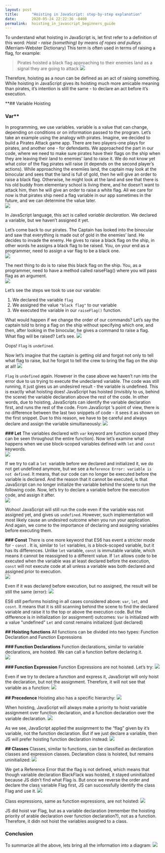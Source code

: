 ```yaml
---
layout: post
title:      "Hoisting in JavaScript: step-by-step explanation"
date:       2020-05-24 22:22:36 -0400
permalink:  hoisting_in_javascript_beginners_guide
---
```



To understand what hoisting in JavaScript is, let first refer to a definition of this word:
*Hoist - raise (something) by means of ropes and pulleys* (Merriam-Webster Dictionary)
This term is often used in terms of raising a flag, for example:
> Pirates hoisted a black flag approaching to their enemies land as a signal they are going to attack
![](http://25.media.tumblr.com/28ba63e1c73b4d4820942c2ab8b611af/tumblr_mib3kwCeub1s0mb6co1_500.gif)

Therefore, hoisting as a noun can be defined as an act of raising something. While hoisting in JavaScript gives its hoisting much more amicable meaning than pirates, it’s intention is still the same - to declare an act before it’s execution.

**## Variable Hoisting
### Var**
In programming, we use variables. variable is a value that can change, depending on conditions or on information passed to the program. Let’s take an example using the analogy with pirates. 
Imagine, we decided to build a Pirates Attack game app. There are two players-one plays for pirates, and another one - for defendants. We approached the part in our code, where we need to make sure pirates have their flags on the ship when they are leaving their land to enemies' land to raise it. We do not know yet what color of the flag pirates will raise (it depends on the second player’s actions). While approaching the enemiies land, the captain may look at the binocular and sees that the land is full of gold, then he will give an order to raise a black flag. Otherwise, he might look at the land and see that there is his old buddy from elementary school is living there, and he doesn’t want to attack him, then he will give an order to raise a white flag. All we care for now is that pirates ship need a flag variable in our app sometimes in the future, and we can determine the value later.  
![](https://a.radikal.ru/a04/2005/c3/dbd308015243.png)

In JavaScript language, this act is called *variable declaration*. We declared a variable, but we haven’t assigned it yet. 

Let’s come back to our pirates. The Captain has looked into the binocular and saw that everything is made out of gold in the enemies’ land. He decides to invade the enemy. He gives to raise a black flag on the ship, in other words he assigns a black flag to be raised. You, on your end as a programmer, need to assign a var flag to be a black one.  
![](https://c.radikal.ru/c21/2005/68/0c777ec11afe.png)

The next thing to do is to raise this black flag on the ship. You, as a programmer, need to have a method called raiseFlag() where you will pass flag as an argument.  
![](https://c.radikal.ru/c06/2005/ad/d64a9c682e05.png)

Let’s see the steps we took to use our variable:

1.  We declared the variable `flag`
2.  We assigned the value `"black flag"` to our variable 
3.  We executed the variable in our `raiseFlag()` function.

What would happen if we change the order of our commands? Let’s say the captain told to bring a flag on the ship without specifying which one, and then, after looking in the binocular, he gives a command to raise a flag. What flag will be raised? Let’s see.
![](https://b.radikal.ru/b00/2005/c6/2cdc6700ce0d.png)
 
Oops! `Flag` is `undefined`.

Now let’s imagine that the captain is getting old and forgot not only to tell what flag to raise, but he forgot to tell the crew to bring the flag on the ship at all! 
![](https://c.radikal.ru/c16/2005/74/d00713e55acc.png)

`Flag` is `undefined` again. However in the case above we haven’t run into the error due to us trying to execute the undeclared variable. The code was still running, it just gives us an undesired result - the variable is undefined. This is exactly what hoisting does! JavaScript has hoisted (invisibly to us, behind the scene) the variable declaration above the rest of the code. In other words, due to hoisting, JavaScripts can identify the variable declaration first, and runs the rest of the code. From JavaScript ’s point of view, there is no difference between the last two snippets of code -  it sees it as shown on the first snippet. 
Due to this reason, we have to be careful and always declare and assign the variable simultaneously: 
![](https://a.radikal.ru/a22/2005/a3/47f2833eb2f6.png)

**### Let** 
The variables declared with `var` keyword are function scoped (they can be seen throughout the entire function). Now let’s examine what happens when we use block-scoped variables defined with `let` and `const` keywords.  
![](http://a.radikal.ru/a15/2005/25/44f4b998d22f.png)

If we try to call a `let `variable before we declared and initialized it, we do not get undefined anymore, but we see a `Reference Error: variable is not defined`. It means, that our code can no longer be executed before the variable is declared. And the reason that it cannot be executed, is that JavaScript can no longer initialize the variable behind the scene to run the following code.
Now, let’s try to declare a variable before the execution code, and assign it after.  
![](http://d.radikal.ru/d11/2005/da/cdb560a9a439.png)

Wohoo! JavaScript will still run the code even if the variable was not assigned yet, and gives us `undefined`. However, such implementation will most likely cause an undesired outcome when you run your application. And again, we come to the importance of declaring and assigning variables before executing them.

**### Const**
There is one more keyword that ES6 has event a stricter mode for - `const` . It is, similar to `let` variables, is a block-scoped variable, but it has its differences. Unlike `let` variable, `const` is immutable variable, which means it cannot be reassigned to a different value. If `let` allows code to be executed when the variable was at least declared before the execution, `const` will not execute code at all unless a variable was both declared and assigned prior to execution.  
![](http://c.radikal.ru/c34/2005/16/1c34e835175a.png)

Even if it was declared before execution, but no assigned, the result will be still the same (error): 
![](http://a.radikal.ru/a22/2005/6f/583f09815afe.png)

ES6 still performs hoisting in all cases considered above: `var`, `let`, and `cosnt`. It means that it is still scanning behind the scene to find the declared variable and raise it to the top or above the execution code. But the difference is in initialization (or assignment) outcomes: 
`Var` is initialized with a value “undefined"
`Let` and const remains initialized (just declared)

**## Hoisting functions**
All functions can be divided into two types: Function Declaration and Function Expressions

**### Function Declarations**
Function declarations, similar to variable declarations, are hoisted. We can call a function before declaring it.  
![](http://a.radikal.ru/a19/2005/7f/00fd271addbe.png)

**### Function Expression** 
Function Expressions are not hoisted. Let’s try:
![](http://b.radikal.ru/b35/2005/95/5aec50f237a6.png)
 
Even if we try to declare a function and express it, JavaScript will only hoist the declaration, but not the assignment. Therefore, it will not see that variable as a function:
![](http://c.radikal.ru/c30/2005/e6/ac220c0de162.png)

**## Precedence**
Hoisting also has a specific hierarchy:
![](http://c.radikal.ru/c22/2005/e3/d153f5b47112.jpg)

When hoisting, JavaScript will always make a priority to hoist variable assignment over function declaration, and a function declaration over the variable declaration.
![](http://d.radikal.ru/d08/2005/e1/b9ccc28cd962.png)

As we see, JavaScript applied the assignment to the “flag” given by it’s variable, not the function declaration. But if we just declare a variable, then JS will prefer hoisting function declaration instead:
![](http://d.radikal.ru/d40/2005/60/a2b2c57be869.png)

**## Classes**
Classes, similar to functions, can be classified as declaration classes and expression classes. 
Declaration class is hoisted, but remains uninitialized:
![](http://c.radikal.ru/c10/2005/d1/b61defe91065.png)
 
We get a Reference Error that the flag is not defined, which means that though variable declaration BlackFlack was hoisted, it stayed uninitialized because JS didn’t find what Flag is. But once we reverse the order and declare the class variable Flag first, JS can successfully identify the class Flag and use it.
![](http://a.radikal.ru/a20/2005/31/5617363dba78.png)

Class expressions, same as function expressions, are not hoisted:
![](http://a.radikal.ru/a43/2005/70/205833707f31.png)

JS did hoist var Flag, but as a variable declaration (remember the hoisting priority of arable declaration over function declaration?), not as a function. Therefore, it didn not hoist the variables assigned to a class.

### Conclusion
To summarize all the above, lets bring all the information into a diagram:
![](http://c.radikal.ru/c14/2005/f2/b1e39176ce13.jpg)
